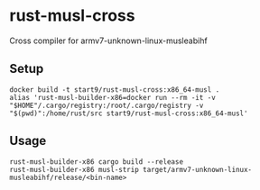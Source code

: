 # rust-musl-cross
Cross compiler for armv7-unknown-linux-musleabihf

## Setup
```
docker build -t start9/rust-musl-cross:x86_64-musl .
alias 'rust-musl-builder-x86=docker run --rm -it -v "$HOME"/.cargo/registry:/root/.cargo/registry -v "$(pwd)":/home/rust/src start9/rust-musl-cross:x86_64-musl'
```

## Usage
```
rust-musl-builder-x86 cargo build --release
rust-musl-builder-x86 musl-strip target/armv7-unknown-linux-musleabihf/release/<bin-name>
```
